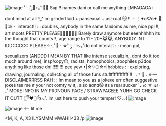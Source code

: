 ![image](https://github.com/user-attachments/assets/0534fffc-a304-494d-a078-27e0a52bb5f2)
˚ · .˚ ༘🦋⋆｡˚ 🐾🍹 Sup !! names dani or call me anything LMFAOAOA i dont mind at all ^_^
im genderfluid + pansexual + asexual 😼 !!
・┆✦ʚ♡ɞ✦ 🌼🍁⛱️・ interact!! : : doubles, anybody in the same fandoms as me, nice ppl !!, art moots PRETTY PLEASE🙏🏼🙏🏼🙏🏼 Barely draw anymore but eeehhhhhh its the thought that counts !!, age range to 11 - 20+😹😹, ANYBODY INT IDDCCCCC PLEASE
୧ ‧₊˚ 🍮 ⋅ ☆˚ ༘ ೀ⋆｡˚do not interact : : mean ppl, sexualizers (ANDDD I MEAN BY THAT like intense sexualizin,, dont do it too much around me), insp/copy😒, racists, homophobics, zoophiles p3dos anything like those dni !!!!!!!!! pee yew
•|☆✨🌕☆•|hobbies : : exploring, drawing, journaling, collecting all of those funs stuffffffffffffff !!
˙ . ꒷ 🍰 . 𖦹˙— DISCLAIMERRRSS RAH : : Im mean to you as a jokeee err often suggestive jokes tell me if your not comfy w it,, also adhd😾 its a real sucker
˚₊‧꒰ა ☆ ໒꒱ ‧₊˚ MORE INFO IN MY PRONOUN PAGE / STRAWPAGEEE YUHH GO CHECK IT OUTT 𓊆ྀི❤︎𓊇ྀ༉‧₊˚.  im just here to push your temper! ♡⸝⸝! ![image](https://github.com/user-attachments/assets/32b09b7d-1ef0-4ca5-8762-0d1ea549ad14)![image](https://github.com/user-attachments/assets/5f5d03b0-f817-4317-9191-aed307c698a8)
 <-- lit me


 <M, K, A, X3 ILYSMMM MWAH!!<33 /p ![image](https://github.com/user-attachments/assets/03cd78e8-25b6-48f6-aea1-1b6a2a0a863b)
